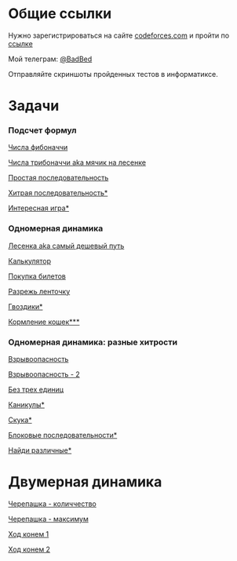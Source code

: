 # Общие ссылки

Нужно зарегистрироваться на сайте [codeforces.com](https://codeforces.com/) и пройти по [ссылке](https://codeforces.com/contestInvitation/cf74473beb3c9881e69452a81e7ac29f069c9ef5)

Мой телеграм: [@BadBed](https://t.me/BadBed)

Отправляйте скриншоты пройденных тестов в информатиксе.

# Задачи

### Подсчет формул

[Числа фибоначчи](https://informatics.msk.ru/mod/statements/view.php?id=649&chapterid=842#1)

[Числа трибоначчи aka мячик на лесенке](https://informatics.msk.ru/mod/statements/view.php?id=649&chapterid=203#1)

[Простая последовательность](https://informatics.msk.ru/mod/statements/view.php?id=649&chapterid=843#1)

[Хитрая последовательность*](https://informatics.msk.ru/mod/statements/view.php?id=649&chapterid=844#1)

[Интересная игра*](https://codeforces.com/gym/513366/problem/A)

### Одномерная динамика

[Лесенка aka самый дешевый путь](https://informatics.msk.ru/mod/statements/view.php?id=654&chapterid=915#1)

[Калькулятор](https://informatics.msk.ru/mod/statements/view.php?id=654&chapterid=2963#1)

[Покупка билетов](https://informatics.msk.ru/mod/statements/view.php?id=657&chapterid=212#1)

[Разрежь ленточку](https://codeforces.com/gym/513366/problem/B)

[Гвоздики*](https://informatics.msk.ru/mod/statements/view.php?id=657&chapterid=212#1)

[Кормление кошек***](https://codeforces.com/gym/513366/problem/C)

### Одномерная динамика: разные хитрости

[Взрывоопасность](https://informatics.msk.ru/mod/statements/view.php?id=654&chapterid=913#1)

[Взрывоопасность - 2](https://informatics.msk.ru/mod/statements/view.php?id=654&chapterid=914#1)

[Без трех единиц](https://informatics.msk.ru/mod/statements/view.php?id=654&chapterid=912#1)

[Каникулы*](https://codeforces.com/gym/513366/problem/D)

[Скука*](https://codeforces.com/gym/513366/problem/E)

[Блоковые последовательности*](https://codeforces.com/gym/513366/problem/F)

[Найди различные*](https://codeforces.com/gym/513366/problem/G)

# Двумерная динамика

[Черепашка - количчество](https://informatics.msk.ru/mod/statements/view.php?id=656&chapterid=2964#1)

[Черепашка - максимум](https://informatics.msk.ru/mod/statements/view.php?id=656&chapterid=2965#1)

[Ход конем 1](https://informatics.msk.ru/mod/statements/view.php?id=656&chapterid=946#1)

[Ход конем 2](https://informatics.msk.ru/mod/statements/view.php?id=656&chapterid=2962#1)
